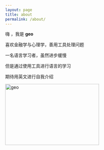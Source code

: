```yaml
---
layout: page
title: about
permalink: /about/
---
```


嗨 ，我是 <b>geo</b> 

喜欢金融学与心理学，善用工具处理问题

一名语言学习者，虽然进步缓慢

但是通过使用工具进行语言的学习

期待用英文进行自我介绍

<p>
<img align="left" width='300' height='195' src="https://github-readme-stats.vercel.app/api/top-langs/?username=geomuse&count_private=true&show_icons=true&layout=compact" alt="geo"/>
</p>